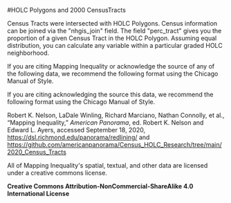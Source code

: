 ﻿#HOLC Polygons and 2000 CensusTracts

Census Tracts were intersected with HOLC Polygons. Census information can be joined via the "nhgis_join" field. The field "perc_tract" gives you the proportion of a given Census Tract in the HOLC Polygon. Assuming equal distribution, you can calculate any variable within a particular graded HOLC neighborhood.

If you are citing Mapping Inequality or acknowledge the source of any of the following data, we recommend the following format using the Chicago Manual of Style.

If you are citing acknowledging the source this data, we recommend the following format using the Chicago Manual of Style.

Robert K. Nelson, LaDale Winling, Richard Marciano, Nathan Connolly, et al., “Mapping Inequality,” *American Panorama*, ed. Robert K. Nelson and Edward L. Ayers, accessed September 18, 2020, https://dsl.richmond.edu/panorama/redlining/ and https://github.com/americanpanorama/Census_HOLC_Research/tree/main/2020_Census_Tracts

All of Mapping Inequality's spatial, textual, and other data are licensed under a creative commons license. 

**Creative Commons Attribution-NonCommercial-ShareAlike 4.0 International License**
